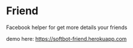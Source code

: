 # Friend
Facebook helper for get more details your friends

demo here: https://softbot-friend.herokuapp.com
